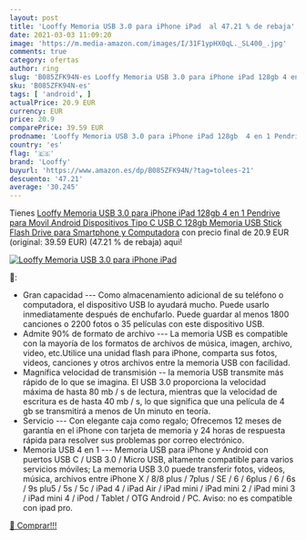 ```yaml
---
layout: post
title: 'Looffy Memoria USB 3.0 para iPhone iPad  al 47.21 % de rebaja'
date: 2021-03-03 11:09:20
image: 'https://m.media-amazon.com/images/I/31F1ypHX0qL._SL400_.jpg'
comments: true
category: ofertas
author: ring
slug: 'B085ZFK94N-es Looffy Memoria USB 3.0 para iPhone iPad 128gb 4 en 1...'
sku: 'B085ZFK94N-es'
tags: [ 'android', ]
actualPrice: 20.9 EUR
currency: EUR
price: 20.9
comparePrice: 39.59 EUR
prodname: 'Looffy Memoria USB 3.0 para iPhone iPad 128gb  4 en 1 Pendrive para Movil Android  Dispositivos Tipo C USB C 128gb  Memoria USB Stick Flash Drive para Smartphone y Computadora'
country: 'es'
flag: '🇪🇸'
brand: 'Looffy'
buyurl: 'https://www.amazon.es/dp/B085ZFK94N/?tag=tolees-21'
descuento: '47.21'
average: '30.245'
---
```


Tienes [Looffy Memoria USB 3.0 para iPhone iPad 128gb  4 en 1 Pendrive para Movil Android  Dispositivos Tipo C USB C 128gb  Memoria USB Stick Flash Drive para Smartphone y Computadora](https://www.amazon.es/dp/B085ZFK94N/?tag=tolees-21) con precio final de  20.9 EUR (original: 39.59 EUR) (47.21 %  de rebaja) aqui!

[![Looffy Memoria USB 3.0 para iPhone iPad ](https://m.media-amazon.com/images/I/31F1ypHX0qL._SL400_.jpg)](https://www.amazon.es/dp/B085ZFK94N/?tag=tolees-21)

🔎:

- Gran capacidad --- Como almacenamiento adicional de su teléfono o computadora, el dispositivo USB lo ayudará mucho. Puede usarlo inmediatamente después de enchufarlo. Puede guardar al menos 1800 canciones o 2200 fotos o 35 películas con este dispositivo USB.
- Admite 90% de formato de archivo --- La memoria USB es compatible con la mayoría de los formatos de archivos de música, imagen, archivo, video, etc.Utilice una unidad flash para iPhone, comparta sus fotos, videos, canciones y otros archivos entre la memoria USB con facilidad.
- Magnífica velocidad de transmisión -- la memoria USB transmite más rápido de lo que se imagina. El USB 3.0 proporciona la velocidad máxima de hasta 80 mb / s de lectura, mientras que la velocidad de escritura es de hasta 40 mb / s, lo que significa que una película de 4 gb se transmitirá a menos de Un minuto en teoría.
- Servicio --- Con elegante caja como regalo; Ofrecemos 12 meses de garantía en el iPhone con tarjeta de memoria y 24 horas de respuesta rápida para resolver sus problemas por correo electrónico.
- Memoria USB 4 en 1 --- Memoria USB para iPhone y Android con puertos USB C / USB 3.0 / Micro USB, altamente compatible para varios servicios móviles; La memoria USB 3.0 puede transferir fotos, videos, música, archivos entre iPhone X / 8/8 plus / 7plus / SE / 6 / 6plus / 6 / 6s / 9s plu5 / 5s / 5c / iPad 4 / iPad Air / iPad mini / iPad mini 2 / iPad mini 3 / iPad mini 4 / iPod / Tablet / OTG Android / PC. Aviso: no es compatible con ipad pro.

[🛒 Comprar!!!](https://www.amazon.es/dp/B085ZFK94N/?tag=tolees-21)
